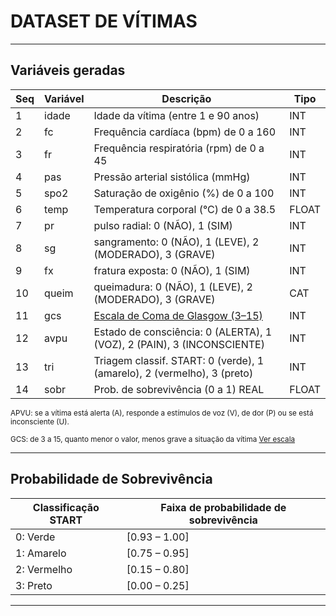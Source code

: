 # DATASET DE VÍTIMAS

---

## Variáveis geradas

| Seq|Variável  | Descrição                                             | Tipo   |
|----|----------|-------------------------------------------------------|--------|
|  1 | idade    | Idade da vítima (entre 1 e 90 anos)                   | INT    |
|  2 | fc       | Frequência cardíaca (bpm) de 0 a 160                  | INT    |
|  3 | fr       | Frequência respiratória (rpm) de 0 a 45               | INT    |
|  4 | pas      | Pressão arterial sistólica (mmHg)                     | INT    |                  
|  5 | spo2     | Saturação de oxigênio (%)   de 0 a 100                | INT    |     
|  6 | temp     | Temperatura corporal (°C)  de 0 a 38.5                | FLOAT  |
|  7 | pr       | pulso radial: 0 (NÃO), 1 (SIM)                        | INT    |
|  8 | sg       | sangramento: 0 (NÃO), 1 (LEVE), 2 (MODERADO), 3 (GRAVE) | INT    |
|  9 | fx       | fratura exposta: 0 (NÃO), 1 (SIM)                           | INT |
| 10 | queim    | queimadura: 0 (NÃO), 1 (LEVE), 2 (MODERADO), 3 (GRAVE) | CAT |
| 11 | gcs      | [Escala de Coma de Glasgow (3–15)](https://pt.wikipedia.org/wiki/Escala_de_coma_de_Glasgow) |   INT |
| 12 | avpu     | Estado de consciência: 0 (ALERTA), 1 (VOZ), 2 (PAIN), 3 (INCONSCIENTE) | INT |
| 13 | tri      | Triagem classif. START: 0 (verde), 1 (amarelo), 2 (vermelho), 3 (preto) | INT |
| 14 | sobr     | Prob. de sobrevivência (0 a 1)  REAL                    | FLOAT |

<small>
APVU: se a vítima está alerta (A), responde a estímulos de voz (V), de dor (P) ou se está inconsciente (U).

GCS: de 3 a 15, quanto menor o valor, menos grave a situação da vítima 
[Ver escala](https://pt.wikipedia.org/wiki/Escala_de_coma_de_Glasgow#/media/Ficheiro:Escala_de_Coma_de_Glasgow_-_ECG.png)
</small>

---

## Probabilidade de Sobrevivência


| Classificação START | Faixa de probabilidade de sobrevivência |
|---------------------|-----------------------------------------|
| 0: Verde               | [0.93 – 1.00]                           |
| 1: Amarelo             | [0.75 – 0.95]                           |
| 2: Vermelho            | [0.15 – 0.80]                           |
| 3: Preto               | [0.00 – 0.25]                           |


---


